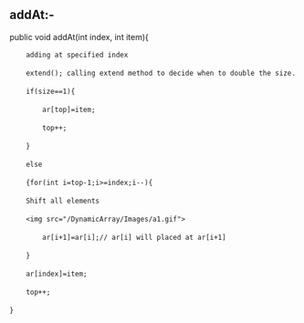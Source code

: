 
## addAt:- 




public void addAt(int index, int item){

        adding at specified index
        
        extend(); calling extend method to decide when to double the size.
        
        if(size==1){
        
            ar[top]=item;
            
            top++;
            
        }
        
        else
        
        {for(int i=top-1;i>=index;i--){
        
        Shift all elements 
        
        <img src="/DynamicArray/Images/a1.gif">
        
            ar[i+1]=ar[i];// ar[i] will placed at ar[i+1]
            
        }
        
        ar[index]=item;
        
        top++;
        
    }
    
